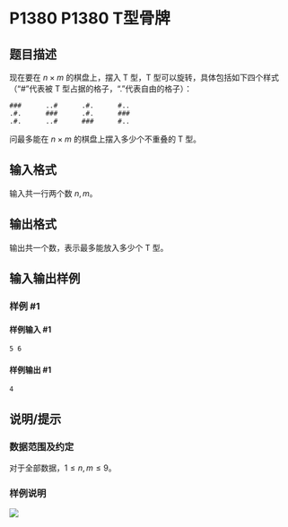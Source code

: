 # P1380 P1380 T型骨牌

## 题目描述

现在要在 $n\times m$ 的棋盘上，摆入 T 型，T 型可以旋转，具体包括如下四个样式（“#”代表被 T 型占据的格子，“.”代表自由的格子）：

```plain
###      ..#      .#.      #..
.#.      ###      .#.      ###
.#.      ..#      ###      #..
```

问最多能在 $n\times m$ 的棋盘上摆入多少个不重叠的 T 型。

## 输入格式

输入共一行两个数 $n,m$。

## 输出格式

输出共一个数，表示最多能放入多少个 T 型。

## 输入输出样例

### 样例 #1

#### 样例输入 #1

```
5 6
```

#### 样例输出 #1

```
4
```

## 说明/提示

### 数据范围及约定

对于全部数据，$1\le n,m\le 9$。

### 样例说明

![](https://cdn.luogu.com.cn/upload/image_hosting/r08wh2nu.png)
